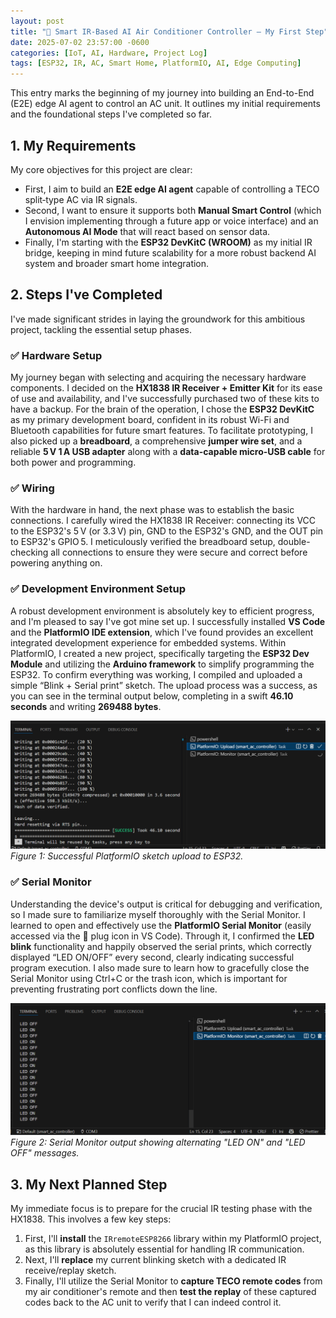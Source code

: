 ```yaml
---
layout: post
title: "🚀 Smart IR-Based AI Air Conditioner Controller — My First Step"
date: 2025-07-02 23:57:00 -0600
categories: [IoT, AI, Hardware, Project Log]
tags: [ESP32, IR, AC, Smart Home, PlatformIO, AI, Edge Computing]
---
```


This entry marks the beginning of my journey into building an End-to-End (E2E) edge AI agent to control an AC unit. It outlines my initial requirements and the foundational steps I've completed so far.

## 1. My Requirements

My core objectives for this project are clear:

* First, I aim to build an **E2E edge AI agent** capable of controlling a TECO split‑type AC via IR signals.
* Second, I want to ensure it supports both **Manual Smart Control** (which I envision implementing through a future app or voice interface) and an **Autonomous AI Mode** that will react based on sensor data.
* Finally, I'm starting with the **ESP32 DevKitC (WROOM)** as my initial IR bridge, keeping in mind future scalability for a more robust backend AI system and broader smart home integration.

## 2. Steps I've Completed

I've made significant strides in laying the groundwork for this ambitious project, tackling the essential setup phases.

### ✅ Hardware Setup

My journey began with selecting and acquiring the necessary hardware components. I decided on the **HX1838 IR Receiver + Emitter Kit** for its ease of use and availability, and I've successfully purchased two of these kits to have a backup. For the brain of the operation, I chose the **ESP32 DevKitC** as my primary development board, confident in its robust Wi-Fi and Bluetooth capabilities for future smart features. To facilitate prototyping, I also picked up a **breadboard**, a comprehensive **jumper wire set**, and a reliable **5 V 1 A USB adapter** along with a **data-capable micro-USB cable** for both power and programming.

### ✅ Wiring

With the hardware in hand, the next phase was to establish the basic connections. I carefully wired the HX1838 IR Receiver: connecting its VCC to the ESP32's 5 V (or 3.3 V) pin, GND to the ESP32's GND, and the OUT pin to ESP32's GPIO 5. I meticulously verified the breadboard setup, double-checking all connections to ensure they were secure and correct before powering anything on.

### ✅ Development Environment Setup

A robust development environment is absolutely key to efficient progress, and I'm pleased to say I've got mine set up. I successfully installed **VS Code** and the **PlatformIO IDE extension**, which I've found provides an excellent integrated development experience for embedded systems. Within PlatformIO, I created a new project, specifically targeting the **ESP32 Dev Module** and utilizing the **Arduino framework** to simplify programming the ESP32. To confirm everything was working, I compiled and uploaded a simple “Blink + Serial print” sketch. The upload process was a success, as you can see in the terminal output below, completing in a swift **46.10 seconds** and writing **269488 bytes**.

![Successful PlatformIO sketch upload to ESP32](/assets/images/first_upload.png)
*Figure 1: Successful PlatformIO sketch upload to ESP32.*

### ✅ Serial Monitor

Understanding the device's output is critical for debugging and verification, so I made sure to familiarize myself thoroughly with the Serial Monitor. I learned to open and effectively use the **PlatformIO Serial Monitor** (easily accessed via the 🔌 plug icon in VS Code). Through it, I confirmed the **LED blink** functionality and happily observed the serial prints, which correctly displayed “LED ON/OFF” every second, clearly indicating successful program execution. I also made sure to learn how to gracefully close the Serial Monitor using Ctrl+C or the trash icon, which is important for preventing frustrating port conflicts down the line.

![LED ON/OFF Serial Output](/assets/images/led_on_off.png)
*Figure 2: Serial Monitor output showing alternating "LED ON" and "LED OFF" messages.*

## 3. My Next Planned Step

My immediate focus is to prepare for the crucial IR testing phase with the HX1838. This involves a few key steps:

1.  First, I'll **install** the `IRremoteESP8266` library within my PlatformIO project, as this library is absolutely essential for handling IR communication.
2.  Next, I'll **replace** my current blinking sketch with a dedicated IR receive/replay sketch.
3.  Finally, I'll utilize the Serial Monitor to **capture TECO remote codes** from my air conditioner's remote and then **test the replay** of these captured codes back to the AC unit to verify that I can indeed control it.